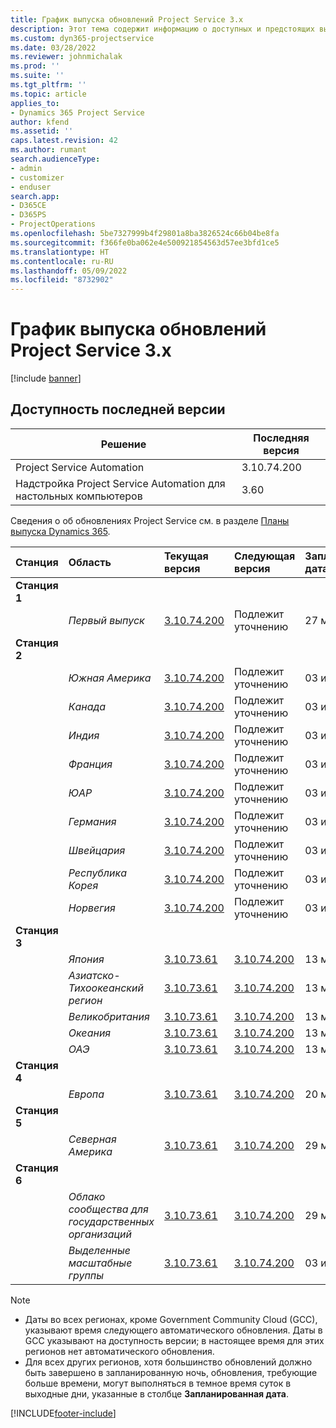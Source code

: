 ```yaml
---
title: График выпуска обновлений Project Service 3.x
description: Этот тема содержит информацию о доступных и предстоящих выпусках Dynamics 365 Project Service Automation.
ms.custom: dyn365-projectservice
ms.date: 03/28/2022
ms.reviewer: johnmichalak
ms.prod: ''
ms.suite: ''
ms.tgt_pltfrm: ''
ms.topic: article
applies_to:
- Dynamics 365 Project Service
author: kfend
ms.assetid: ''
caps.latest.revision: 42
ms.author: rumant
search.audienceType:
- admin
- customizer
- enduser
search.app:
- D365CE
- D365PS
- ProjectOperations
ms.openlocfilehash: 5be7327999b4f29801a8ba3826524c66b04be8fa
ms.sourcegitcommit: f366fe0ba062e4e500921854563d57ee3bfd1ce5
ms.translationtype: HT
ms.contentlocale: ru-RU
ms.lasthandoff: 05/09/2022
ms.locfileid: "8732902"
---
```

# <a name="update-release-schedule-for-project-service-3x"></a>График выпуска обновлений Project Service 3.x

[!include [banner](../includes/psa-now-project-operations.md)]

## <a name="latest-version-availability"></a>Доступность последней версии

| Решение  | Последняя версия |
|-------|----|
| Project Service Automation    | 3.10.74.200 |
| Надстройка Project Service Automation для настольных компьютеров                | 3.60          |

Сведения о об обновлениях Project Service см. в разделе [Планы выпуска Dynamics 365](/dynamics365/release-plans/). 

| Станция  | Область | Текущая версия | Следующая версия |  Запланированная дата
| :---   | :---   | :---   | :---   |:---   |         
|<strong>Станция 1</strong> | |  |  | |
| | <i>Первый выпуск</i> | [3.10.74.200](whats-new-ur43.md) | Подлежит уточнению | 27 мая 2022 г.
|<strong>Станция 2</strong> | |  |  | |
| | <i>Южная Америка</i> | [3.10.74.200](whats-new-ur43.md) | Подлежит уточнению | 03 июня 2022 г.
| | <i>Канада</i> | [3.10.74.200](whats-new-ur43.md) | Подлежит уточнению | 03 июня 2022 г.
| | <i>Индия</i> | [3.10.74.200](whats-new-ur43.md) | Подлежит уточнению | 03 июня 2022 г.
| | <i>Франция</i> | [3.10.74.200](whats-new-ur43.md) | Подлежит уточнению | 03 июня 2022 г.
| | <i>ЮАР</i> | [3.10.74.200](whats-new-ur43.md) | Подлежит уточнению | 03 июня 2022 г.
| | <i>Германия</i> | [3.10.74.200](whats-new-ur43.md) | Подлежит уточнению | 03 июня 2022 г.
| | <i>Швейцария</i> | [3.10.74.200](whats-new-ur43.md) | Подлежит уточнению | 03 июня 2022 г.
| | <i>Республика Корея</i> | [3.10.74.200](whats-new-ur43.md) | Подлежит уточнению | 03 июня 2022 г.
| | <i>Норвегия</i> | [3.10.74.200](whats-new-ur43.md) | Подлежит уточнению | 03 июня 2022 г.
|<strong>Станция 3</strong> | |  |  | |
| | <i>Япония</i> | [3.10.73.61](whats-new-ur-42.md) | [3.10.74.200](whats-new-ur43.md) | 13 мая 2022 г.
| | <i>Азиатско-Тихоокеанский регион</i> | [3.10.73.61](whats-new-ur-42.md) | [3.10.74.200](whats-new-ur43.md) | 13 мая 2022 г.
| | <i>Великобритания</i> | [3.10.73.61](whats-new-ur-42.md) | [3.10.74.200](whats-new-ur43.md) | 13 мая 2022 г.
| | <i>Океания</i> | [3.10.73.61](whats-new-ur-42.md) | [3.10.74.200](whats-new-ur43.md) | 13 мая 2022 г.
| | <i>ОАЭ</i> | [3.10.73.61](whats-new-ur-42.md) | [3.10.74.200](whats-new-ur43.md) | 13 мая 2022 г.
|<strong>Станция 4</strong> | |  |  | |
| | <i>Европа</i> | [3.10.73.61](whats-new-ur-42.md) | [3.10.74.200](whats-new-ur43.md) | 20 мая 2022 г.
|<strong>Станция 5</strong> | |  |  | |
| | <i>Северная Америка</i> | [3.10.73.61](whats-new-ur-42.md) | [3.10.74.200](whats-new-ur43.md) | 29 мая 2022 г.
|<strong>Станция 6</strong> | |  |  | |
| | <i>Облако сообщества для государственных организаций</i> | [3.10.73.61](whats-new-ur-42.md) | [3.10.74.200](whats-new-ur43.md) | 29 мая 2022 г.
| | <i>Выделенные масштабные группы</i> | [3.10.73.61](whats-new-ur-42.md) | [3.10.74.200](whats-new-ur43.md) | 03 июня 2022 г.




>[!Note]
> - Даты во всех регионах, кроме Government Community Cloud (GCC), указывают время следующего автоматического обновления. Даты в GCC указывают на доступность версии; в настоящее время для этих регионов нет автоматического обновления.
> - Для всех других регионов, хотя большинство обновлений должно быть завершено в запланированную ночь, обновления, требующие больше времени, могут выполняться в темное время суток в выходные дни, указанные в столбце **Запланированная дата**.


[!INCLUDE[footer-include](../includes/footer-banner.md)]
